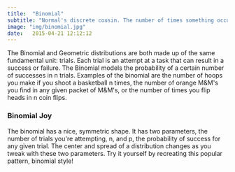```yaml
---
title:  "Binomial"
subtitle: "Normal's discrete cousin. The number of times something occurs in a set number of trials."
image: "img/binomial.jpg"
date:   2015-04-21 12:12:12
---
```

The Binomial and Geometric distributions are both made up of the same fundamental unit: trials. Each trial is an attempt at a task that can result in a success or failure. The Binomial models the probability of a certain number of successes in n trials. Examples of the binomial are the number of hoops you make if you shoot a basketball n times, the number of orange M&M's you find in any given packet of M&M's, or the number of times you flip heads in n coin flips.

### Binomial Joy
The binomial has a nice, symmetric shape. It has two parameters, the number of trials you're attempting, n, and p, the probability of success for any given trial. The center and spread of a distribution changes as you tweak with these two parameters. Try it yourself by recreating this popular pattern, binomial style!
